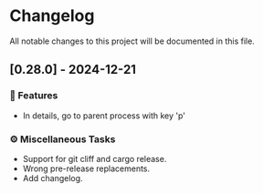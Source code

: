 # Changelog

All notable changes to this project will be documented in this file.

## [0.28.0] - 2024-12-21

### 🚀 Features

- In details, go to parent process with key 'p'

### ⚙️ Miscellaneous Tasks

- Support for git cliff and cargo release.
- Wrong pre-release replacements.
- Add changelog.

<!-- generated by git-cliff -->
